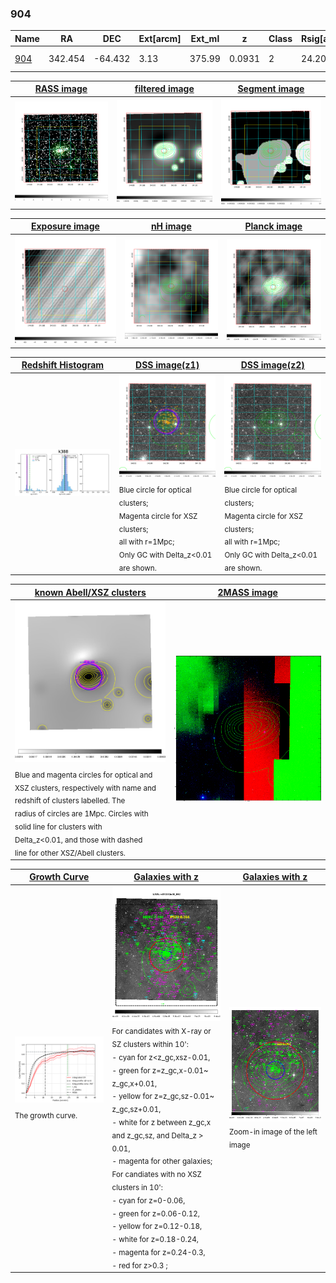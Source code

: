 <div STYLE="page-break-after: always;"></div>

### 904

|Name          |RA          |DEC      | Ext[arcm] | Ext_ml | z    | Class| Rsig[arcmin] | CRsig[c/s] | CR500[c/s] | R500[Mpc] |L500[erg/s]|F500[erg/s/cm^2]| M500[Msun]|Tx[keV]|beta|GC(XSZ,Delta_z<0.01)| GC(OPT,Delta_z<0.01)|GC|alias|
|--------------|------------|------------|---|---|-----------|--------|------|------|----|----|----|----|----|----|----|----|----|----|---|
|[904](script/904.md)     | 342.454       | -64.432       | 3.13    | 375.99   | 0.0931 | 2   | 24.206 |0.853 |0.783 |1.156 |3.339e+44 |1.534e-11 |4.808e+14 |5.809 |0.652 |Tar, |Wen, |Tar, A, |k388|

|[RASS image](../image/904/904_img.pdf)|[filtered image](../image/904/904_fil.pdf)|[Segment image](../image/904/904_seg.pdf)|
|-------------------|--------------------|-------------------|
| <img src="../image/904/904_img.png" width="300">  | <img src="../image/904/904_fil.png" width="300">   | <img src="../image/904/904_seg.png" width="300">  |

|[Exposure image](../image/904/904_mex.pdf)| [nH image](../image/904/904_nh.pdf)| [Planck image](../image/904/904_p.pdf)|
|-------------------|--------------------|-------------------|
|<img src="../image/904/904_mex.png" width="300">   | <img src="../image/904/904_nh.png" width="300">    | <img src="../image/904/904_p.png" width="300"> |

|[Redshift Histogram](../image/904/904_zg.pdf) | [DSS image(z1)](../image/904/904_dss_z1.pdf)      |  [DSS image(z2)](../image/904/904_dss_z2.pdf)    |
|-------------------|--------------------|-------------------|
|<img src="../image/904/904_zg.png" width="300"> |<img src="../image/904/904_dss_z1.png" width="300"> <sub><br>Blue circle for optical clusters; <br>Magenta circle for XSZ clusters; <br>all with r=1Mpc; <br>Only GC with Delta_z<0.01 are shown. </sub>| <img src="../image/904/904_dss_z2.png" width="300"><sub><br>Blue circle for optical clusters; <br>Magenta circle for XSZ clusters; <br>all with r=1Mpc; <br>Only GC with Delta_z<0.01 are shown. </sub> |

|[known Abell/XSZ clusters](../image/904/904_m.pdf) | [2MASS image](../image/904/904_2mass.pdf)      |
|-------------------|-------------------|
|<img src=../image/904/904_m.png width="300"> <sub><br>Blue and magenta circles for optical and <br>XSZ clusters, respectively with name and <br>redshift of clusters labelled. The <br>radius of circles are 1Mpc. Circles with <br>solid line for clusters with <br>Delta_z<0.01, and those with dashed <br>line for other XSZ/Abell clusters.        </sub>|<img src="../image/904/904_2mass.png" width="300">  |

|[Growth Curve](../image/904/904_gca_all.png) |[Galaxies with z](../image/904/904_opt_ned.pdf) |[Galaxies with z](../image/904/904_opt_ned_zoom.pdf) |
|-------------------|-------------------|-------------------|
| <img src="../image/904/904_gca_all.png" width="300"> <sub><br>The growth curve.</sub>| <img src=../image/904/904_opt_ned.png width="300"> <br><sub> For candidates with X-ray or SZ clusters within 10': <br> - cyan for z<z_gc,xsz-0.01, <br> - green for z=z_gc,x-0.01~ z_gc,x+0.01, <br> - yellow for z=z_gc,sz-0.01~ z_gc,sz+0.01, <br> - white for z between z_gc,x and z_gc,sz, and Delta_z > 0.01, <br> - magenta for other galaxies; <br>For candiates with no XSZ clusters in 10': <br> - cyan for z=0-0.06, <br> - green for z=0.06-0.12, <br> - yellow for z=0.12-0.18, <br> - white for z=0.18-0.24, <br> - magenta for z=0.24-0.3, <br> - red for z>0.3 ;  </sub>|<img src=../image/904/904_opt_ned_zoom.png width="300">  <br><sub> Zoom-in image of the left image</sub>|




